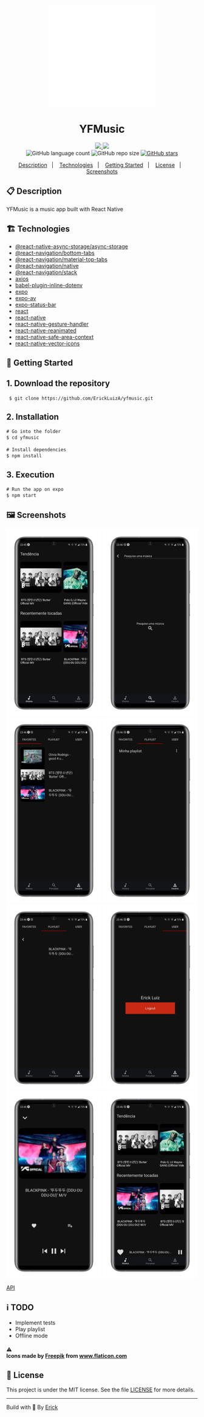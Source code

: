 <p align="center"> 
  <img alt="yfmusic icon" src="./assets/icon.png"  width="280"/>
</p>

<h1 align="center"> YFMusic </h1>

<p align="center">
  <a href="https://github.com/ErickLuizA/yfmusic/graphs/commit-activity" alt="Maintenance">
    <img src="https://img.shields.io/badge/Maintained%3F-yes-1EAE72.svg" />
  </a>

  <a href="./LICENSE" alt="License: MIT">
    <img src="https://img.shields.io/badge/License-MIT-1EAE72.svg" />
  </a>

<br/>

<img alt="GitHub language count" src="https://img.shields.io/github/languages/count/ErickLuizA/yfmusic?color=blue">

<img alt="GitHub repo size" src="https://img.shields.io/github/repo-size/ErickLuizA/yfmusic">

<a href="https://github.com/ErickLuizA/yfmusic/stargazers">
  <img alt="GitHub stars" src="https://img.shields.io/github/stars/ErickLuizA/yfmusic?style=social">
</a>

<p align="center">
  <a href="#clipboard-description">Description</a>&nbsp;&nbsp;&nbsp;|&nbsp;&nbsp;&nbsp;
  <a href="#building_construction-technologies">Technologies</a>&nbsp;&nbsp;&nbsp;|&nbsp;&nbsp;&nbsp;
  <a href="#rocket-getting-started">Getting Started</a>&nbsp;&nbsp;&nbsp;|&nbsp;&nbsp;&nbsp;
  <a href="#memo-license">License</a>&nbsp;&nbsp;&nbsp;|&nbsp;&nbsp;&nbsp;
  <a href="#framed_picture-screenshots">Screenshots</a>
</p>

## :clipboard: Description

YFMusic is a music app built with React Native

## :building_construction: Technologies

  -  [@react-native-async-storage/async-storage](https://www.npmjs.com/package/@react-native-async-storage/async-storage)
  -  [@react-navigation/bottom-tabs](https://www.npmjs.com/package/@react-navigation/bottom-tabs)
  -  [@react-navigation/material-top-tabs](https://www.npmjs.com/package/@react-navigation/material-top-tabs)
  -  [@react-navigation/native](https://www.npmjs.com/package/@react-navigation/native)
  -  [@react-navigation/stack](https://www.npmjs.com/package/@react-navigation/stack)
  -  [axios](https://www.npmjs.com/package/axios)
  -  [babel-plugin-inline-dotenv](https://www.npmjs.com/package/babel-plugin-inline-dotenv)
  -  [expo](https://www.npmjs.com/package/expo)
  -  [expo-av](https://www.npmjs.com/package/expo-av)
  -  [expo-status-bar](https://www.npmjs.com/package/expo-status-bar)
  -  [react](https://www.npmjs.com/package/react)
  -  [react-native](https://www.npmjs.com/package/react-native)
  -  [react-native-gesture-handler](https://www.npmjs.com/package/react-native-gesture-handler)
  -  [react-native-reanimated](https://www.npmjs.com/package/react-native-reanimated)
  -  [react-native-safe-area-context](https://www.npmjs.com/package/react-native-safe-area-context)
  -  [react-native-vector-icons](https://www.npmjs.com/package/react-native-vector-icons)

## :rocket: Getting Started

## 1. Download the repository

```shell
 $ git clone https://github.com/ErickLuizA/yfmusic.git
```

## 2. Installation

```shell
# Go into the folder
$ cd yfmusic

# Install dependencies
$ npm install
```

## 3. Execution

```shell
# Run the app on expo
$ npm start
```


## :framed_picture: Screenshots

<div>
  <img alt="Yfmusic image" src="./.github/Home.png"  width="250"/>
  <img alt="Yfmusic image" src="./.github/Search.png"  width="250"/>
  <img alt="Yfmusic image" src="./.github/Favorites.png"  width="250"/>
  <img alt="Yfmusic image" src="./.github/Playlists.png"  width="250"/>
  <img alt="Yfmusic image" src="./.github/Playlist.png"  width="250"/>
  <img alt="Yfmusic image" src="./.github/User.png"  width="250"/>
  <img alt="Yfmusic image" src="./.github/Player.png"  width="250"/>
  <img alt="Yfmusic image" src="./.github/HomeMini.png"  width="250"/>

</div>

[API](https://github.com/ErickLuizA/yfmusic-api)

## :information_source: TODO
  - Implement tests
  - Play playlist
  - Offline mode
  
  
#### :warning: <div>Icons made by <a href="https://www.flaticon.com/authors/freepik" title="Freepik">Freepik</a> from <a href="https://www.flaticon.com/" title="Flaticon">www.flaticon.com</a></div>


## :memo: License

This project is under the MIT license. See the file [LICENSE](LICENSE) for more details.

---

Build with 💙 By [Erick](https://www.linkedin.com/in/erick-luiz-47151a1a4/)

